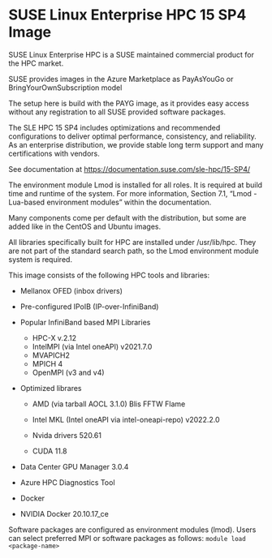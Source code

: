 # SUSE Linux Enterprise HPC 15 SP4 Image

SUSE Linux Enterprise HPC is a SUSE maintained commercial product for the HPC market.

SUSE provides images in the Azure Marketplace as PayAsYouGo or BringYourOwnSubscription model

The setup here is build with the PAYG image, as it provides easy access without any registration to all SUSE provided software packages.

The SLE HPC 15 SP4 includes optimizations and recommended configurations to deliver optimal performance,
consistency, and reliability.
As an enterprise distribution, we provide stable long term support and many certifications with vendors.

See documentation at https://documentation.suse.com/sle-hpc/15-SP4/

The environment module Lmod is installed for all roles.
It is required at build time and runtime of the system.
For more information, Section 7.1, “Lmod - Lua-based environment modules” within the documentation.

Many components come per default with the distribution,
but some are added like in the CentOS and Ubuntu images.

All libraries specifically built for HPC are installed under /usr/lib/hpc.
They are not part of the standard search path, so the Lmod environment module system is required.

This image consists of the following HPC tools and libraries:

- Mellanox OFED (inbox drivers)
- Pre-configured IPoIB (IP-over-InfiniBand)
- Popular InfiniBand based MPI Libraries

  - HPC-X v.2.12
  - IntelMPI (via Intel oneAPI) v2021.7.0
  - MVAPICH2
  - MPICH 4
  - OpenMPI (v3 and v4)

<!--
- Communication Runtimes
  - Libfabric
  - OpenUCX
-->
- Optimized librares

  - AMD (via tarball AOCL 3.1.0)
      Blis
      FFTW
      Flame

  - Intel MKL (Intel oneAPI via intel-oneapi-repo)
    v2022.2.0

  - Nvida drivers 520.61
  - CUDA 11.8

- Data Center GPU Manager 3.0.4
- Azure HPC Diagnostics Tool

- Docker
- NVIDIA Docker 20.10.17_ce

Software packages are configured as environment modules (lmod). Users can select preferred MPI or software packages as follows:
`module load <package-name>`

